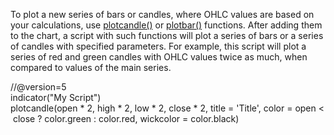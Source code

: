 To plot a new series of bars or candles, where OHLC values are based on your calculations, use [plotcandle()](https://www.tradingview.com/pine-script-reference/v5/#fun_plotcandle) or [plotbar()](https://www.tradingview.com/pine-script-reference/v5/#fun_plotbar) functions. After adding them to the chart, a script with such functions will plot a series of bars or a series of candles with specified parameters. For example, this script will plot a series of red and green candles with OHLC values twice as much, when compared to values of the main series. 

//@version=5  
indicator("My Script")  
plotcandle(open \* 2, high \* 2, low \* 2, close \* 2, title \= 'Title', color \= open < close ? color.green : color.red, wickcolor \= color.black)